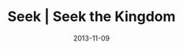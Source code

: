 ---
layout: media
category: media
series: "Kingdom Come"
title: "Seek | Seek the Kingdom"
date: 2013-11-09
description: "Brian Tome talks about seeking the Kingdom"
video: "https://s3.amazonaws.com/crossroadsvideomessages/110913forweb.mp4"
video-poster: "https://www.crossroads.net/uploadedfiles/btstill110913.jpg"
---